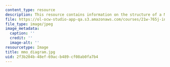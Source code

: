 ```yaml
---
content_type: resource
description: This resource contains information on the structure of a MMO.
file: https://ol-ocw-studio-app-qa.s3.amazonaws.com/courses/21w-765j-interactive-and-non-linear-narrative-theory-and-practice-spring-2006/2f3b204b48ef69acb489cf08ab0fa7b4_mmo_diagram.jpg
file_type: image/jpeg
image_metadata:
  caption: ''
  credit: ''
  image-alt: ''
resourcetype: Image
title: mmo_diagram.jpg
uid: 2f3b204b-48ef-69ac-b489-cf08ab0fa7b4
---
```

